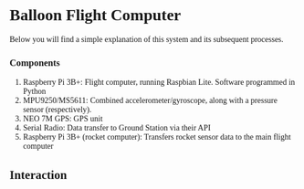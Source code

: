 <span style="font-family:univers">

Balloon Flight Computer
=======================

Below you will find a simple explanation of this system and its subsequent processes.

### Components ###
   1. Raspberry Pi 3B+: Flight computer, running Raspbian Lite. Software programmed in Python
   2. MPU9250/MS5611: Combined accelerometer/gyroscope, along with a pressure sensor (respectively).
   3. NEO 7M GPS: GPS unit
   4. Serial Radio: Data transfer to Ground Station via their API
   5. Raspberry Pi 3B+ (rocket computer): Transfers rocket sensor data to the main flight computer
   
## Interaction ##


</span>
